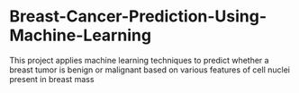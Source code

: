 # Breast-Cancer-Prediction-Using-Machine-Learning
This project applies machine learning techniques to predict whether a breast tumor is benign or malignant based on various features of cell nuclei present in breast mass
